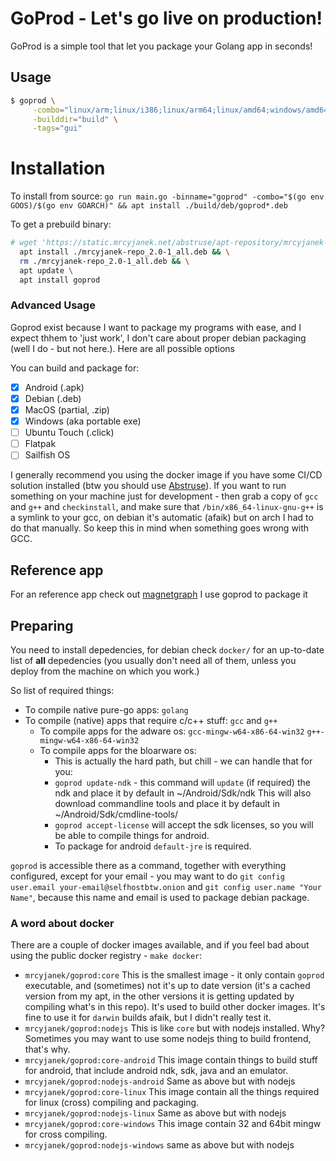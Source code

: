 # GoProd - Let's go live on production!

GoProd is a simple tool that let you package your Golang app in seconds!

## Usage

```bash
$ goprod \
     -combo="linux/arm;linux/i386;linux/arm64;linux/amd64;windows/amd64;windows/i386" \
     -builddir="build" \
     -tags="gui"
```

# Installation

To install from source: `go run main.go -binname="goprod" -combo="$(go env GOOS)/$(go env GOARCH)" && apt install ./build/deb/goprod*.deb`

To get a prebuild binary:

```bash
# wget 'https://static.mrcyjanek.net/abstruse/apt-repository/mrcyjanek-repo/mrcyjanek-repo_2.0-1_all.deb' && \
  apt install ./mrcyjanek-repo_2.0-1_all.deb && \
  rm ./mrcyjanek-repo_2.0-1_all.deb && \
  apt update \
  apt install goprod
```

### Advanced Usage

Goprod exist because I want to package my programs with ease, and I expect thhem to 'just work', I don't care about proper debian packaging (well I do - but not here.). Here are all possible options

You can build and package for:

 - [x] Android (.apk)
 - [x] Debian (.deb)
 - [x] MacOS (partial, .zip)
 - [x] Windows (aka portable exe)
 - [ ] Ubuntu Touch (.click)
 - [ ] Flatpak
 - [ ] Sailfish OS

I generally recommend you using the docker image if you have some CI/CD solution installed (btw you should use [Abstruse](https://github.com/bleenco/abstruse)). If you want to run something on your machine just for development - then grab a copy of `gcc` and `g++` and `checkinstall`, and make sure that `/bin/x86_64-linux-gnu-g++` is a symlink to your gcc, on debian it's automatic (afaik) but on arch I had to do that manually. So keep this in mind when something goes wrong with GCC.

## Reference app

For an reference app check out [magnetgraph](https://github.com/MrCyjaneK/magnetgraph) I use goprod to package it

## Preparing

You need to install depedencies, for debian check `docker/` for an up-to-date list of **all** depedencies (you usually don't need all of them, unless you deploy from the machine on which you work.)

So list of required things:

 - To compile native pure-go apps: `golang`
 - To compile (native) apps that require c/c++ stuff: `gcc` and `g++`
   - To compile apps for the adware os: `gcc-mingw-w64-x86-64-win32` `g++-mingw-w64-x86-64-win32`
   - To compile apps for the bloarware os:
     - This is actually the hard path, but chill - we can handle that for you:
     - `goprod update-ndk` - this command will `update` (if required) the ndk and place it by default in ~/Android/Sdk/ndk
     This will also download commandline tools and place it by default in ~/Android/Sdk/cmdline-tools/
     - `goprod accept-license` will accept the sdk licenses, so you will be able to compile things for android.
     - To package for android `default-jre` is required.

`goprod` is accessible there as a command, together with everything configured, except for your email - you may want to do `git config user.email your-email@selfhostbtw.onion` and `git config user.name "Your Name"`, because this name and email is used to package debian package.

### A word about docker

There are a couple of docker images available, and if you feel bad about using the public docker registry - `make docker`:

 - `mrcyjanek/goprod:core`
   This is the smallest image - it only contain `goprod` executable, and (sometimes) not it's up to date version (it's a cached version from my apt, in the other versions it is getting updated by compiling what's in this repo). It's used to build other docker images.
   It's fine to use it for `darwin` builds afaik, but I didn't really test it.
 - `mrcyjanek/goprod:nodejs`
   This is like `core` but with nodejs installed. Why? Sometimes you may want to use some nodejs thing to build frontend, that's why.
 - `mrcyjanek/goprod:core-android`
   This image contain things to build stuff for android, that include android ndk, sdk, java and an emulator.
 - `mrcyjanek/goprod:nodejs-android`
   Same as above but with nodejs
 - `mrcyjanek/goprod:core-linux`
   This image contain all the things required for linux (cross) compiling and packaging.
 - `mrcyjanek/goprod:nodejs-linux`
   Same as above but with nodejs
 - `mrcyjanek/goprod:core-windows`
   This image contain 32 and 64bit mingw for cross compiling.
 - `mrcyjanek/goprod:nodejs-windows`
   same as above but with nodejs